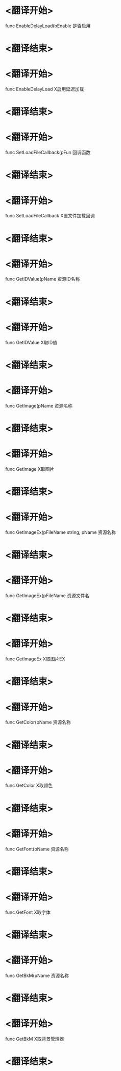 
# <翻译开始>
func EnableDelayLoad(bEnable
是否启用
# <翻译结束>

# <翻译开始>
func EnableDelayLoad
X启用延迟加载
# <翻译结束>


# <翻译开始>
func SetLoadFileCallback(pFun
回调函数
# <翻译结束>

# <翻译开始>
func SetLoadFileCallback
X置文件加载回调
# <翻译结束>


# <翻译开始>
func GetIDValue(pName
资源ID名称
# <翻译结束>

# <翻译开始>
func GetIDValue
X取ID值
# <翻译结束>


# <翻译开始>
func GetImage(pName
资源名称
# <翻译结束>

# <翻译开始>
func GetImage
X取图片
# <翻译结束>


# <翻译开始>
func GetImageEx(pFileName string, pName
资源名称
# <翻译结束>

# <翻译开始>
func GetImageEx(pFileName
资源文件名
# <翻译结束>

# <翻译开始>
func GetImageEx
X取图片EX
# <翻译结束>


# <翻译开始>
func GetColor(pName
资源名称
# <翻译结束>

# <翻译开始>
func GetColor
X取颜色
# <翻译结束>


# <翻译开始>
func GetFont(pName
资源名称
# <翻译结束>

# <翻译开始>
func GetFont
X取字体
# <翻译结束>


# <翻译开始>
func GetBkM(pName
资源名称
# <翻译结束>

# <翻译开始>
func GetBkM
X取背景管理器
# <翻译结束>

